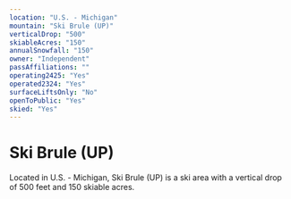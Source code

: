 ```yaml
---
location: "U.S. - Michigan"
mountain: "Ski Brule (UP)"
verticalDrop: "500"
skiableAcres: "150"
annualSnowfall: "150"
owner: "Independent"
passAffiliations: ""
operating2425: "Yes"
operated2324: "Yes"
surfaceLiftsOnly: "No"
openToPublic: "Yes"
skied: "Yes"
---
```


# Ski Brule (UP)

Located in U.S. - Michigan, Ski Brule (UP) is a ski area with a vertical drop of 500 feet and 150 skiable acres.